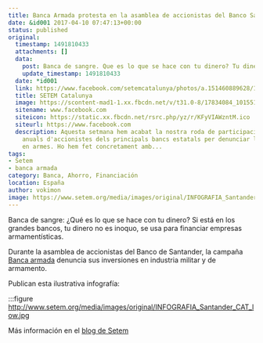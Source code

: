 ```yaml
---
title: Banca Armada protesta en la asamblea de accionistas del Banco Santander
date: &id001 2017-04-10 07:47:13+00:00
status: published
original:
  timestamp: 1491810433
  attachments: []
  data:
    post: Banca de sangre. Que es lo que se hace con tu dinero? Tu dinero no es inoquo.
    update_timestamp: 1491810433
  date: *id001
  link: https://www.facebook.com/setemcatalunya/photos/a.151460889628/10155184670339629/
  title: SETEM Catalunya
  image: https://scontent-mad1-1.xx.fbcdn.net/v/t31.0-8/17834084_10155184670339629_6422241956669595384_o.jpg?_nc_cat=108&_nc_sid=2d5d41&_nc_ohc=X3EUVJYemX4AX-P_3L9&_nc_ht=scontent-mad1-1.xx&oh=04383d451a5a7fa6ec57ce4f6998d9cc&oe=5F585762
  sitename: www.facebook.com
  siteicon: https://static.xx.fbcdn.net/rsrc.php/yz/r/KFyVIAWzntM.ico
  siteurl: https://www.facebook.com
  description: Aquesta setmana hem acabat la nostra roda de participacions a les juntes
    anuals d'accionistes dels principals bancs estatals per denunciar les seves inversions
    en armes. Ho hem fet concretament amb...
tags:
- Setem
- banca armada
category: Banca, Ahorro, Financiación
location: España
author: vokimon
image: https://www.setem.org/media/images/original/INFOGRAFIA_Santander_CAT_low.jpg
---
```

Banca de sangre:
¿Qué es lo que se hace con tu dinero?
Si está en los grandes bancos,
tu dinero no es inoquo,
se usa para financiar empresas armamentísticas.

Durante la asamblea de accionistas del Banco de Santander,
la campaña [Banca armada](https://bancaarmada.org)
denuncia sus inversiones en industria militar y de armamento.

Publican esta ilustrativa infografía:

:::figure http://www.setem.org/media/images/original/INFOGRAFIA_Santander_CAT_low.jpg

Más información en el [blog de Setem](http://www.setem.org/blog/es/catalunya/miembros-de-la-campana-banca-armada-hacen-denuncian-en-la-junta-de-accionistas-del-santander)

